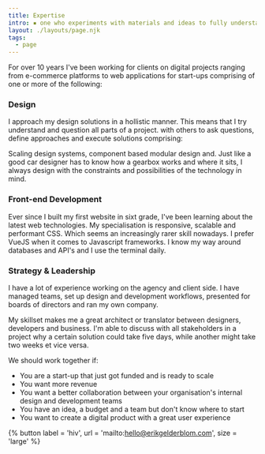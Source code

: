 ```yaml
---
title: Expertise
intro: ▪︎ one who experiments with materials and ideas to fully understand their capacities, and who further iterates on their learning to find better solutions to current problems.
layout: ./layouts/page.njk
tags:
  - page
---
```


For over 10 years I've been working for clients on digital projects ranging from e-commerce platforms to web applications for start-ups comprising of one or more of the following:

<div class="block grid:wide grid:3">
<div class="col card">

### Design

I approach my design solutions in a hollistic manner. This means that I try understand and question all parts of a project. with others to ask questions, define approaches and execute solutions comprising:

Scaling design systems, component based modular design and. Just like a good car designer has to know how a gearbox works and where it sits, I always design with the constraints and possibilities of the technology in mind.
</div>
<div class="col card">

### Front-end Development

Ever since I built my first website in sixt grade, I've been learning about the latest web technologies. My specialisation is responsive, scalable and performant CSS. Which seems an increasingly rarer skill nowadays. I prefer VueJS when it comes to Javascript frameworks. I know my way around databases and API's and I use the terminal daily.
</div>
<div class="col card">

### Strategy & Leadership

I have a lot of experience working on the agency and client side. I have managed teams, set up design and development workflows, presented for boards of directors and ran my own company.

My skillset makes me a great architect or translator between designers, developers and business. I'm able to discuss with all stakeholders in a project why a certain solution could take five days, while another might take two weeks et vice versa.
</div>
</div>

We should work together if:

- You are a start-up that just got funded and is ready to scale
- You want more revenue
- You want a better collaboration between your organisation's internal design and development teams
- You have an idea, a budget and a team but don't know where to start
- You want to create a digital product with a great user experience

{% button label = 'hiv', url = 'mailto:hello@erikgelderblom.com', size = 'large' %}